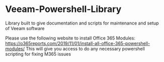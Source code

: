 # Veeam-Powershell-Library
Library built to give documentation and scripts for maintenance and setup of Veeam software


Please use the following website to install Office 365 Modules: https://o365reports.com/2019/11/01/install-all-office-365-powershell-modules/
This will give you access to do any necessary powershell scripting for fixing M365 issues
